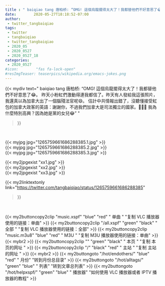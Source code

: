 ```yaml
---
title : " baiqiao tang 唐柏桥: “OMG! 這個烏龍擺得太大了！我都替他們不好意思了😂。&#10;昨天小粉紅們激動得連我都信了。昨天有人發給我這張照片，我還真以為加拿大出了一個腦殘法官呢😄。&#10;估計中共情報出錯了，沒聽懂接受紅包的加拿大政客的英語：謝謝你，不過我們加拿大是司法獨立的國家。🤣🤣🤣&#10;我為什麼特別高興？因為她是黨的女兒😂”  "
date:        2020-05-27T18:18:52-07:00
author:
 - twitter_tangbaiqiao
tags:
 - twitter
 - tangbaiqiao
 - twitter_tangbaiqiao
 - 2020_05
 - 2020_0527
 - 2020_0527_18
categories:
 - 2020_0527
#icon:        "fas fa-lock-open"
#resImgTeaser: teaserpics/wikipedia.org/emacs-jokes.png
---
```


{{< mydiv text=" baiqiao tang 唐柏桥: “OMG! 這個烏龍擺得太大了！我都替他們不好意思了😂。&#10;昨天小粉紅們激動得連我都信了。昨天有人發給我這張照片，我還真以為加拿大出了一個腦殘法官呢😄。&#10;估計中共情報出錯了，沒聽懂接受紅包的加拿大政客的英語：謝謝你，不過我們加拿大是司法獨立的國家。🤣🤣🤣&#10;我為什麼特別高興？因為她是黨的女兒😂”  "
>}}
<br>


 {{< myjpg jpg="1265759661686288385.1.jpg" >}}<br>  {{< myjpg jpg="1265759661686288385.2.jpg" >}}<br>  {{< myjpg jpg="1265759661686288385.3.jpg" >}}<br> 

{{< my2jpgexist "xx1.jpg" >}}<br>
{{< my2jpgexist "xx2.jpg" >}}<br>
{{< my2jpgexist "xx3.jpg" >}}<br>


{{< my2linktextonly link="https://twitter.com/tangbaiqiao/status/1265759661686288385"
>}}


<br>

{{< my2buttoncopy2clip "music.xspf"        "blue"   "red"    " 单曲 "  "复制 VLC 播放器使用的链接：单曲" >}} {{< my2buttoncopy2clip "/all.xspf"         "green"  "black"  " 全部 "  "复制 VLC 播放器使用的链接：全部" >}} {{< my2buttoncopy2clip "music.m3u8"        "blue"   "red"    " M3U  "    "复制 M3U 播放器使用的链接：单曲" >}} {{< mybr2 >}} {{< my2buttoncopy2clip ""                  "green"  "black"  " 本页 "    "复制 本页的网址 " >}} {{< my2buttoncopy2clip "/"                 "black"  "red"    " 主站 "    "复制 主站的网址 " >}} {{< mybr2 >}} {{< my2buttongoto      "/hot/endothers/"   "blue"   "red"    " 月份"   "转到月份总目录" >}} {{< my2buttongoto      "/hot/alltags/"     "green"  "blue"   " 列表"   "转到文章总列表" >}} {{< my2buttongoto      "/hot/helpxspf/"    "green"  "blue"   " 播放器" "如何使用 VLC 播放器或者 IPTV 播放器的教程" >}} 
